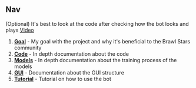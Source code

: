 ## Nav
(Optional) It's best to look at the code after checking how the bot looks and plays [Video](https://www.youtube.com/watch?v=heMAA4ESrzE)

1. **[Goal](documentation/Goal.md)** - My goal with the project and why it's beneficial to the Brawl Stars community
1. **[Code](documentation/Code.md)** - In depth documentation about the code
2. **[Models](documentation/Models.md)** - In depth documentation about the training process of the models
3. **[GUI](documentation/GUI.md)** - Documentation about the GUI structure
4. **[Tutorial](documentation/Tutorial.md)** - Tutorial on how to use the bot
